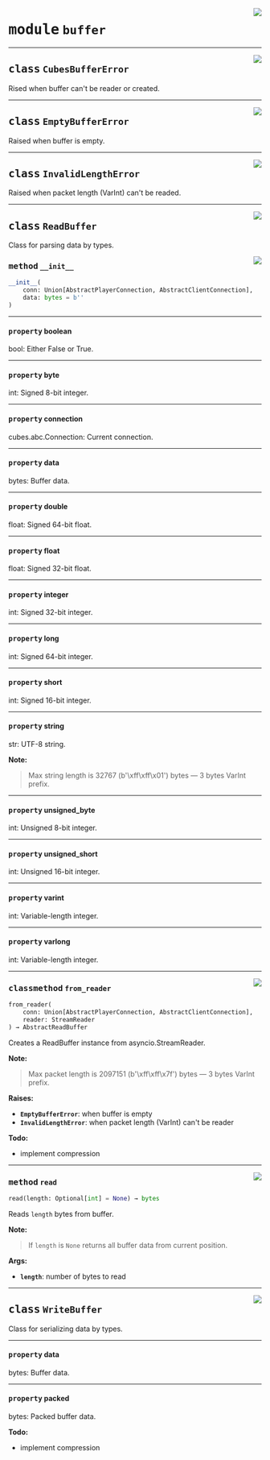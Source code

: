 <!-- markdownlint-disable -->

<a href="https://github.com/DavisDmitry/pyCubes/tree/0.2.0/cubes/buffer.py#L0"><img align="right" style="float:right;" src="https://img.shields.io/badge/-source-cccccc?style=flat-square"></a>

# <kbd>module</kbd> `buffer`






---

<a href="https://github.com/DavisDmitry/pyCubes/tree/0.2.0/cubes/buffer.py#L7"><img align="right" style="float:right;" src="https://img.shields.io/badge/-source-cccccc?style=flat-square"></a>

## <kbd>class</kbd> `CubesBufferError`
Rised when buffer can't be reader or created. 





---

<a href="https://github.com/DavisDmitry/pyCubes/tree/0.2.0/cubes/buffer.py#L11"><img align="right" style="float:right;" src="https://img.shields.io/badge/-source-cccccc?style=flat-square"></a>

## <kbd>class</kbd> `EmptyBufferError`
Raised when buffer is empty. 





---

<a href="https://github.com/DavisDmitry/pyCubes/tree/0.2.0/cubes/buffer.py#L15"><img align="right" style="float:right;" src="https://img.shields.io/badge/-source-cccccc?style=flat-square"></a>

## <kbd>class</kbd> `InvalidLengthError`
Raised when packet length (VarInt) can't be readed. 





---

<a href="https://github.com/DavisDmitry/pyCubes/tree/0.2.0/cubes/buffer.py#L19"><img align="right" style="float:right;" src="https://img.shields.io/badge/-source-cccccc?style=flat-square"></a>

## <kbd>class</kbd> `ReadBuffer`
Class for parsing data by types. 

<a href="https://github.com/DavisDmitry/pyCubes/tree/0.2.0/cubes/buffer.py#L22"><img align="right" style="float:right;" src="https://img.shields.io/badge/-source-cccccc?style=flat-square"></a>

### <kbd>method</kbd> `__init__`

```python
__init__(
    conn: Union[AbstractPlayerConnection, AbstractClientConnection],
    data: bytes = b''
)
```






---

#### <kbd>property</kbd> boolean

bool: Either False or True. 

---

#### <kbd>property</kbd> byte

int: Signed 8-bit integer. 

---

#### <kbd>property</kbd> connection

cubes.abc.Connection: Current connection. 

---

#### <kbd>property</kbd> data

bytes: Buffer data. 

---

#### <kbd>property</kbd> double

float: Signed 64-bit float. 

---

#### <kbd>property</kbd> float

float: Signed 32-bit float. 

---

#### <kbd>property</kbd> integer

int: Signed 32-bit integer. 

---

#### <kbd>property</kbd> long

int: Signed 64-bit integer. 

---

#### <kbd>property</kbd> short

int: Signed 16-bit integer. 

---

#### <kbd>property</kbd> string

str: UTF-8 string. 



**Note:**

> Max string length is 32767 (b'\xff\xff\x01') bytes — 3 bytes VarInt prefix. 

---

#### <kbd>property</kbd> unsigned_byte

int: Unsigned 8-bit integer. 

---

#### <kbd>property</kbd> unsigned_short

int: Unsigned 16-bit integer. 

---

#### <kbd>property</kbd> varint

int: Variable-length integer. 

---

#### <kbd>property</kbd> varlong

int: Variable-length integer. 



---

<a href="https://github.com/DavisDmitry/pyCubes/tree/0.2.0/cubes/buffer.py#L26"><img align="right" style="float:right;" src="https://img.shields.io/badge/-source-cccccc?style=flat-square"></a>

### <kbd>classmethod</kbd> `from_reader`

```python
from_reader(
    conn: Union[AbstractPlayerConnection, AbstractClientConnection],
    reader: StreamReader
) → AbstractReadBuffer
```

Creates a ReadBuffer instance from asyncio.StreamReader. 



**Note:**

> Max packet length is 2097151 (b'\xff\xff\x7f') bytes — 3 bytes VarInt prefix. 
>

**Raises:**
 
 - <b>`EmptyBufferError`</b>:  when buffer is empty 
 - <b>`InvalidLengthError`</b>:  when packet length (VarInt) can't be reader 



**Todo:**
 * implement compression 

---

<a href="https://github.com/DavisDmitry/pyCubes/tree/0.2.0/cubes/buffer.py#L64"><img align="right" style="float:right;" src="https://img.shields.io/badge/-source-cccccc?style=flat-square"></a>

### <kbd>method</kbd> `read`

```python
read(length: Optional[int] = None) → bytes
```

Reads `length` bytes from buffer. 



**Note:**

> If `length` is `None` returns all buffer data from current position. 
>

**Args:**
 
 - <b>`length`</b>:  number of bytes to read 


---

<a href="https://github.com/DavisDmitry/pyCubes/tree/0.2.0/cubes/buffer.py#L81"><img align="right" style="float:right;" src="https://img.shields.io/badge/-source-cccccc?style=flat-square"></a>

## <kbd>class</kbd> `WriteBuffer`
Class for serializing data by types. 


---

#### <kbd>property</kbd> data

bytes: Buffer data. 

---

#### <kbd>property</kbd> packed

bytes: Packed buffer data. 



**Todo:**
  * implement compression 




